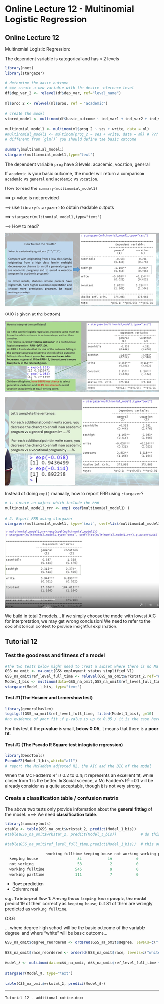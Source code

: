 # Online Lecture 12 - Multinomial Logistic Regression

## Online Lecture 12

Multinomial Logistic Regression:

The dependent variable is categorical and has > 2 levels



```R
library(nnet)
library(stargazer)
```



```R
# determine the basic outcome
# ==> create a new variable with the desire reference level
df$dep_var_2 <- relevel(df$dep_var, ref="level_name")

ml$prog_2 <- relevel(ml$prog, ref = "academic")

# create the model
stored_model <- multinom(df$basic_outcome ~ ind_var1 + ind_var2 + ind_varn, data=data_name)

multinomial_model1 <- multinom(ml$prog_2 ~ ses + write, data = ml)
#multinomial_model1 <- multinom(prog_2 ~ ses + write, data = ml) # ???
# different from `glm()` you should define the basic outcome

summary(multinomial_model1)
stargazer(multinomial_model1,type="text")
```

The dependent variable `prog` have 3 levels: academic, vocation, general

If `academic` is your basic outcome, the model will return a comparison `academic` vs `general` and `academic` vs `vocation`.



How to read the `summary(multinomial_model1)`

==> p-value is not provided

==> use `library(stargazer)` to obtain readable outputs

==> `stargazer(multinomial_model1,type="text")`

==> How to read?

![](Online_lec_12_img/1.png)

(AIC is given at the bottom)

![](Online_lec_12_img/2.png)

![](Online_lec_12_img/3.png)

Instead of doing `exp()` manually, how to report RRR using `stargazer`?

```R
# 1. Create an object which include the RRR 
multinomial_model1_rrr <- exp( coef(multinomial_model1) )

# 2. Report RRR using stargazer
stargazer(multinomial_model1, type="text", coef=list(multinomial_model1_rrr), p.auto=FALSE)
```

![](Online_lec_12_img/4.png)



We build in total 3 models... If we simply choose the model with lowest AIC for interpretation, we may get wrong conclusion! We need to refer to the sociohistorical context to provide insightful explanation.



## Tutorial 12

### Test the goodness and fitness of a model

```R
#The two tests below might need to creat a subset where there is no Na using na.omit
GSS_na_omit <- na.omit(GSS_employment_status_simplified_V1)
GSS_na_omit$ref_level_full_time <- relevel(GSS_na_omit$wrkstat_2,ref="working fulltime")
Model_1_bis <- multinom(data=GSS_na_omit,GSS_na_omit$ref_level_full_time ~ sexnow + age + degree)
stargazer(Model_1_bis, type="text")
```

#### Test #1 (The Hosmer and Lemershow test)

```R
library(generalhoslem)
logitgof(GSS_na_omit$ref_level_full_time, fitted(Model_1_bis), g=10)
#no evidence of poor fit if p-value is up to 0.05 / it is the case here --- p-value = 0.7333
```

For this test if the **p-value** is small, **below 0.05**, it means that there is a **poor fit**. 



#### Test #2 (The Pseudo R Square test in logistic regression)

```R
library(DescTools)
PseudoR2(Model_1_bis,which="all")
# report the McFadden adjusted R2, the AIC and the BIC of the model
```

When the Mc Fadden’s R² is 0.2 to 0.4; it represents an excellent fit, while closer from 1 is the better. In Social science, a Mc Fadden’s R² =0.1 will be already consider as a quite acceptable, though it is not very strong.



### Create a classification table / confusion matrix

The above two tests only provide information about the **general fitting** of the model. ===> We need **classification table**.

```R
library(summarytools)
ctable <- table(GSS_na_omit$wrkstat_2, predict(Model_1_bis))
#table(GSS_na_omit$wrkstat_2, predict(Model_1_bis))           # do this directly

#table(GSS_na_omit$ref_level_full_time,predict(Model_1_bis))  # this one is easier to read
```

```R
                   working fulltime keeping house not working working parttime
  keeping house                  81            19           0                0
  not working                    53             2           0                0
  working fulltime              545             9           0                0
  working parttime              111             7           0                0
```

* Row: prediction
* Column: real

e.g. To interpret Row 1: Among those `keeping house` people, the model predict 19 of them correctly as `keeping house`; but 81 of them are wrongly predicted as `working fulltime`.



Q3.6

... where degree high school will be the basic outcome of the variable degree, and where “white” will be basic outcome...

```R
GSS_na_omit$degree_reordered <- ordered(GSS_na_omit$degree, levels=c("lt high school","high school","junior college","bachelor","graduate"))

GSS_na_omit$race_reordered <- ordered(GSS_na_omit$race, levels=c("white","black","other"))

Model_8 <- multinom(data=GSS_na_omit, GSS_na_omit$ref_level_full_time ~ sexnow + age_sq + degree_reordered + race_reordered + childs_2)

stargazer(Model_8, type="text")

table(GSS_na_omit$wrkstat_2, predict(Model_8))
```

---

`Tutorial 12 - additional notice.docx`

